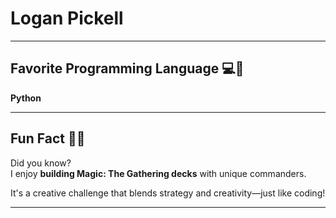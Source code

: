 # Logan Pickell

---

## Favorite Programming Language 💻🐍
**Python**  

---

## Fun Fact 🎴✨
Did you know?  
I enjoy **building Magic: The Gathering decks** with unique commanders. 

It's a creative challenge that blends strategy and creativity—just like coding!

---